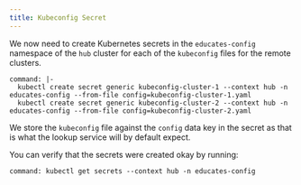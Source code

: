 ```yaml
---
title: Kubeconfig Secret
---
```


We now need to create Kubernetes secrets in the `educates-config` namespace of
the `hub` cluster for each of the `kubeconfig` files for the remote clusters.

```terminal:execute
command: |-
  kubectl create secret generic kubeconfig-cluster-1 --context hub -n educates-config --from-file config=kubeconfig-cluster-1.yaml
  kubectl create secret generic kubeconfig-cluster-2 --context hub -n educates-config --from-file config=kubeconfig-cluster-2.yaml
```

We store the `kubeconfig` file against the `config` data key in the secret as
that is what the lookup service will by default expect.

You can verify that the secrets were created okay by running:

```terminal:execute
command: kubectl get secrets --context hub -n educates-config
```
